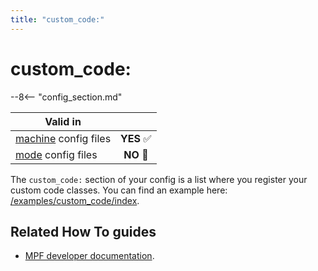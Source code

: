 ```yaml
---
title: "custom_code:"
---
```


# custom_code:


--8<-- "config_section.md"

| Valid in | |
|-----|:----:|
|[machine](instructions/machine_config.md) config files |**YES** :white_check_mark:|
|[mode](instructions/mode_config.md) config files|**NO** :no_entry_sign:|

The `custom_code:` section of your config is a list where you register
your custom code classes. You can find an example here:
[/examples/custom_code/index](../examples/index.md).

## Related How To guides

* [MPF developer
    documentation](http://developer.missionpinball.org/en/dev/code/machine_code.html).
